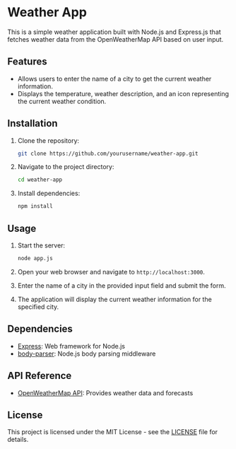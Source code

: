 # Weather App

This is a simple weather application built with Node.js and Express.js that fetches weather data from the OpenWeatherMap API based on user input.

## Features

- Allows users to enter the name of a city to get the current weather information.
- Displays the temperature, weather description, and an icon representing the current weather condition.

## Installation

1. Clone the repository:

    ```bash
    git clone https://github.com/yourusername/weather-app.git
    ```

2. Navigate to the project directory:

    ```bash
    cd weather-app
    ```

3. Install dependencies:

    ```bash
    npm install
    ```

## Usage

1. Start the server:

    ```bash
    node app.js
    ```

2. Open your web browser and navigate to `http://localhost:3000`.

3. Enter the name of a city in the provided input field and submit the form.

4. The application will display the current weather information for the specified city.

## Dependencies

- [Express](https://expressjs.com/): Web framework for Node.js
- [body-parser](https://www.npmjs.com/package/body-parser): Node.js body parsing middleware

## API Reference

- [OpenWeatherMap API](https://openweathermap.org/api): Provides weather data and forecasts

## License

This project is licensed under the MIT License - see the [LICENSE](LICENSE) file for details.
